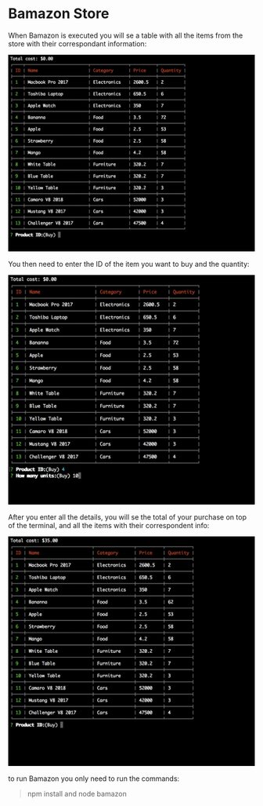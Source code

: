 # Bamazon Store

When Bamazon is executed you will se a table with all the items from the store with their correspondant information:

![First Image](https://raw.githubusercontent.com/LinoSuarez/bamazon/master/img/Screenshot%202017-11-30%2022.53.49.png)

You then need to enter the ID of the item you want to buy and the quantity:

![Second Image](https://raw.githubusercontent.com/LinoSuarez/bamazon/master/img/Screenshot%202017-11-30%2022.54.09.png)

After you enter all the details, you will se the total of your purchase on top of the terminal, and all the items with their correspondent info:

![Tirth Image](https://raw.githubusercontent.com/LinoSuarez/bamazon/master/img/Screenshot%202017-11-30%2022.54.20.png)

to run Bamazon you only need to run the commands: 

> npm install
and
> node bamazon
